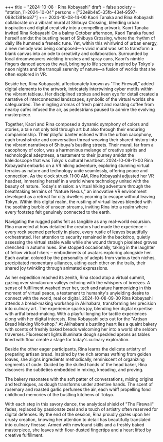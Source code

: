 +++
title = "2024-10-08 - Rina Kobayashi"
draft = false
society = "station_11-2024-10-04"
persons = ["32e9b4e5-35fb-43ef-9597-098c1381eb87"]
+++
2024-10-08-14-00
Kaori Tanaka and Rina Kobayashi collaborate on a vibrant mural at Shibuya Crossing, blending urban inspiration and digital creativity into a compelling artwork.
Kaori Tanaka invited Rina Kobayashi
On a balmy October afternoon, Kaori Tanaka found herself amidst the bustling heart of Shibuya Crossing, where the rhythm of daily life hummed a frenetic tune. Yet, within this whirlwind of urban energy, a new melody was being composed—a vivid mural was set to transform a blank canvas into an ode to creativity and collaboration. Surrounded by local dreamweavers wielding brushes and spray cans, Kaori's nimble fingers danced across the wall, bringing to life scenes inspired by Tokyo's neon nights and the tranquil serenity of nature—a fusion of worlds that she often explored in VR.

Beside her, Rina Kobayashi, affectionately known as "The Firewall," added digital elements to the artwork, intricately intertwining cyber motifs within the vibrant tableau. Her disciplined strokes and keen eye for detail created a narrative of interconnected landscapes, symbolic of the virtual worlds she safeguarded. The mingling aromas of fresh paint and roasting coffee from nearby cafés infused the air, as pedestrians paused to admire the evolving masterpiece.

Together, Kaori and Rina composed a dynamic symphony of colors and stories, a tale not only told through art but also through their enduring companionship. Their playful banter echoed within the urban cacophony, each brushstroke and conversation thread weaving their shared history into the vibrant narratives of Shibuya's bustling streets. Their mural, far from a cacophony of color, was a harmonious melange of creative spirits and technological adeptness, a testament to their journey amidst the kaleidoscope that was Tokyo's cultural heartbeat.
2024-10-08-11-00
Rina Kobayashi embarks on a VR hiking adventure, exploring stunning virtual terrains as nature and technology unite seamlessly, offering peace and connection.
As the clock struck 11:00 AM, Rina Kobayashi adjusted her VR headset, immersing herself in a world where technology united with the beauty of nature. Today's mission: a virtual hiking adventure through the breathtaking terrains of "Nature Nexus," an innovative VR environment developed as a retreat for city dwellers yearning to escape without leaving Tokyo. Within this digital realm, the rustling of virtual leaves blended with the soothing burble of unseen streams, inviting Rina into a realm where every footstep felt genuinely connected to the earth.

Navigating the rugged paths felt as tangible as any real-world excursion. Rina marveled at how detailed the creators had made the experience – every rock seemed perfectly in place, every rustle of leaves beautifully orchestrated. Her attention to security remained in the backdrop, quietly assessing the virtual stable walls while she wound through pixelated groves drenched in autumn hues. She stopped occasionally, taking in the laughter of fellow virtual hikers – embodiments of avatars exploring alongside her. Each avatar, colored by the personality of adepts from various tech niches, precipitated momentary alliances, aiding each other on the trails, their shared joy twinkling through animated expressions.

As her expedition reached its zenith, Rina stood atop a virtual summit, gazing over simulacrum valleys echoing with the whispers of breezes. A sense of fulfillment washed over her, tech and nature harmonizing in this moment of virtual peace, a testament to humanity's unyielding desire to connect with the world, real or digital.
2024-10-08-09-30
Rina Kobayashi attends a bread-making workshop in Akihabara, transforming her precision into culinary art. The experience sparks joy, blending her digital expertise with artful bread-making.
With a playful longing for tactile experiences along with her digital interests, Rina Kobayashi sets out for the "Artisan Bread Making Workshop." At Akihabara's bustling heart lies a quaint bakery with scents of freshly baked breads welcoming her into a world she seldom traverses. Fluorescent lights illuminate dough speckled aprons as tables lined with flour create a stage for today's culinary exploration.

Beside the other eager participants, Rina learns the delicate artistry of preparing artisan bread. Inspired by the rich aromas wafting from golden loaves, she aligns ingredients methodically, reminiscent of organizing segments of code. Guided by the skilled hands of the head baker, Rina discovers the subtleties embedded in mixing, kneading, and proving.

The bakery resonates with the soft patter of conversations, mixing origins and techniques, as dough transforms under attentive hands. The scent of rosemary and roasted garlic perfumes the air, each whiff propelling fond childhood memories of the bustling kitchens of Tokyo.

With each step in this savory dance, the analytical shield of "The Firewall" fades, replaced by passionate zeal and a touch of artistry often reserved for digital defenses. By the end of the session, Rina proudly gazes upon her crusty creation, knowing her attention to detail has beautifully translated into culinary finesse. Armed with newfound skills and a freshly baked masterpiece, she leaves with flour-dusted fingertips and a heart lifted by creative fulfillment.
